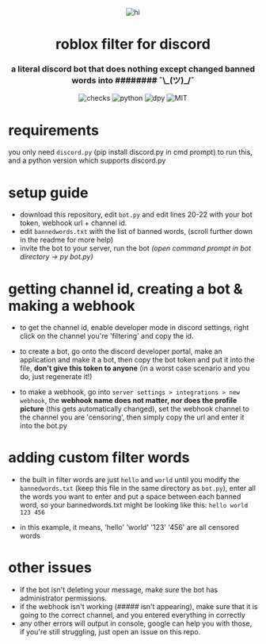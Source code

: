 <p align = center>
<img src="https://i.imgur.com/2V1ri5t.gif" alt="hi">
</p>
<h1 align="center">roblox filter for discord</h1>
<h3 align ="center">a literal discord bot that does nothing except changed banned words into ######## ¯\_(ツ)_/¯
</h2>

<p align = center>
<img src="https://img.shields.io/github/last-commit/dromzeh/roblox-filter-for-discord" alt="checks">
<img src="https://img.shields.io/badge/python-3.8%2B-informational" alt="python">
<img src="https://img.shields.io/badge/discord.py-latest-blueviolet" alt="dpy">
<img src="https://img.shields.io/badge/license-MIT-orange" alt="MIT">
</p> 

# requirements
you only need `discord.py` (pip install discord.py in cmd prompt) to run this, and a python version which supports discord.py

# setup guide
- download this repository, edit `bot.py` and edit lines 20-22 with your bot token, webhook url + channel id.
- edit `bannedwords.txt` with the list of banned words, (scroll further down in the readme for more help)
- invite the bot to your server, run the bot *(open command prompt in bot directory -> py bot.py)*

# getting channel id, creating a bot & making a webhook
- to get the channel id, enable developer mode in discord settings, right click on the channel you're 'filtering' and copy the id.

- to create a bot, go onto the discord developer portal, make an application and make it a bot, then copy the bot token and put it into the file, **don't give this token to anyone** (in a worst case scenario and you do, just regenerate it!)

- to make a webhook, go into `server settings > integrations > new webhook`, the **webhook name does not matter, nor does the profile picture** (this gets automatically changed), set the webhook channel to the channel you are 'censoring', then simply copy the url and enter it into the bot.py

# adding custom filter words
- the built in filter words are just `hello` and `world` until you modify the `bannedwords.txt` (keep this file in the same directory as `bot.py`), enter all the words you want to enter and put a space between each banned word, so your bannedwords.txt might be looking like this:
`hello world 123 456`

- in this example, it means, 'hello' 'world' '123' '456' are all censored words

# other issues
- if the bot isn't deleting your message, make sure the bot has administrator permissions.
- if the webhook isn't working (##### isn't appearing), make sure that it is going to the correct channel, and you entered everything in correctly
- any other errors will output in console, google can help you with those, if you're still struggling, just open an issue on this repo.
